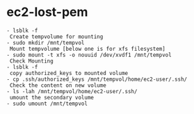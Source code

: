 # ec2-lost-pem


    - lsblk -f
     Create tempvolume for mounting
    - sudo mkdir /mnt/tempvol
     Mount tempvolume [below one is for xfs filesystem]
    - sudo mount -t xfs -o nouuid /dev/xvdf1 /mnt/tempvol
     Check Mounting
    - lsblk -f
     copy authorized_keys to mounted volume
    - cp .ssh/authorized_keys /mnt/tempvol/home/ec2-user/.ssh/
     Check the content on new volume
    - ls -lah /mnt/tempvol/home/ec2-user/.ssh/
     umount the secondary volume
    - sudo umount /mnt/tempvol


